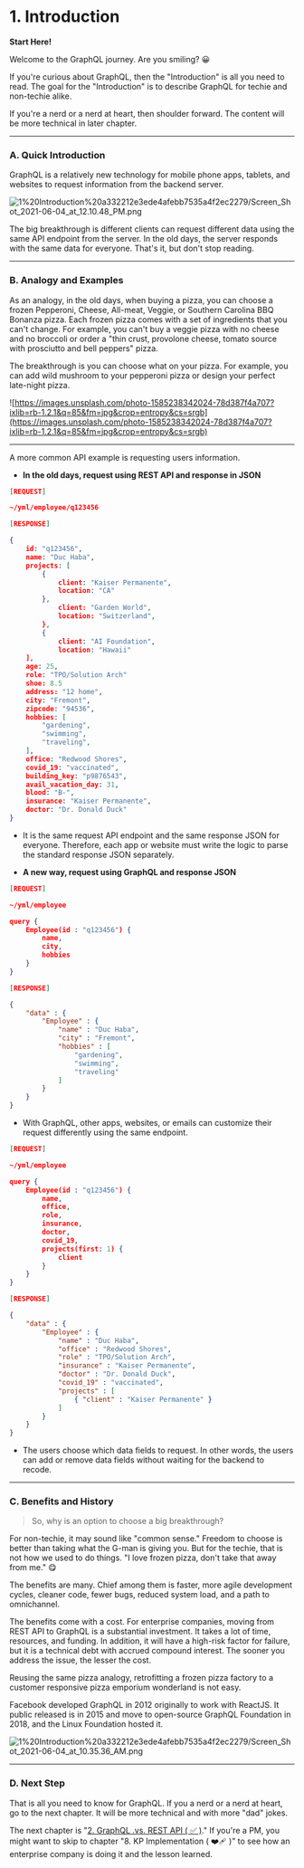 # 1. Introduction

**Start Here!**

Welcome to the GraphQL journey. Are you smiling? 😀 

If you're curious about GraphQL, then the "Introduction" is all you need to read. The goal for the "Introduction" is to describe GraphQL for techie and non-techie alike.

If you're a nerd or a nerd at heart, then shoulder forward. The content will be more technical in later chapter.

---

 

### A. Quick Introduction

GraphQL is a relatively new technology for mobile phone apps, tablets, and websites to request information from the backend server. 

![1%20Introduction%20a332212e3ede4afebb7535a4f2ec2279/Screen_Shot_2021-06-04_at_12.10.48_PM.png](1%20Introduction%20a332212e3ede4afebb7535a4f2ec2279/Screen_Shot_2021-06-04_at_12.10.48_PM.png)

The big breakthrough is different clients can request different data using the same API endpoint from the server. In the old days, the server responds with the same data for everyone. That's it, but don't stop reading.

---

### B. Analogy and Examples

As an analogy, in the old days, when buying a pizza, you can choose a frozen Pepperoni, Cheese, All-meat, Veggie, or Southern Carolina BBQ Bonanza pizza. Each frozen pizza comes with a set of ingredients that you can't change. For example, you can't buy a veggie pizza with no cheese and no broccoli or order a "thin crust, provolone cheese, tomato source with prosciutto and bell peppers" pizza. 

The breakthrough is you can choose what on your pizza. For example, you can add wild mushroom to your pepperoni pizza or design your perfect late-night pizza. 

![https://images.unsplash.com/photo-1585238342024-78d387f4a707?ixlib=rb-1.2.1&q=85&fm=jpg&crop=entropy&cs=srgb](https://images.unsplash.com/photo-1585238342024-78d387f4a707?ixlib=rb-1.2.1&q=85&fm=jpg&crop=entropy&cs=srgb)

---

A more common API example is requesting users information. 

- **In the old days, request using REST API and response in JSON**

```json
[REQUEST]

~/yml/employee/q123456
```

```json
[RESPONSE]

{
	id: "q123456",
	name: "Duc Haba",
	projects: [
		{
			client: "Kaiser Permanente",
			location: "CA"
		},
			client: "Garden World",
			location: "Switzerland",
		},
		{
			client: "AI Foundation",
			location: "Hawaii"
	],
	age: 25,
	role: "TPO/Solution Arch"
	shoe: 8.5
	address: "12 home",
	city: "Fremont",
	zipcode: "94536",
	hobbies: [
		"gardening",
		"swimming",
		"traveling",
	],
	office: "Redwood Shores",
	covid_19: "vaccinated",
	building_key: "p9876543",
	avail_vacation_day: 31,
	blood: "B-",
	insurance: "Kaiser Permanente",
	doctor: "Dr. Donald Duck"
}
```

- It is the same request API endpoint and the same response JSON for everyone. Therefore, each app or website must write the logic to parse the standard response JSON separately.

- **A new way, request using GraphQL and response JSON**

```json
[REQUEST]

~/yml/employee

query {
	Employee(id : "q123456") {
		name,
		city,
		hobbies
	}
}
```

```json
[RESPONSE]

{
	"data" : {
		"Employee" : {
			"name" : "Duc Haba",
			"city" : "Fremont",
			"hobbies" : [
				"gardening",
				"swimming",
				"traveling"
			]
		}
	}
}
```

- With GraphQL, other apps, websites, or emails can customize their request differently using the same endpoint.

```json
[REQUEST]

~/yml/employee

query {
	Employee(id : "q123456") {
		name,
		office,
		role,
		insurance,
		doctor,
		covid_19,
		projects(first: 1) {
			client
		}
	}
}
```

```json
[RESPONSE]

{
	"data" : {
		"Employee" : {
			"name" : "Duc Haba",
			"office" : "Redwood Shores",
			"role" : "TPO/Solution Arch",
			"insurance" : "Kaiser Permanente",
			"doctor" : "Dr. Donald Duck",
			"covid_19" : "vaccinated",
			"projects" : [
				{ "client" : "Kaiser Permanente" }
			]
		}
	}
}
```

- The users choose which data fields to request. In other words, the users can add or remove data fields without waiting for the backend to recode.

---

### C. Benefits and History

> So, why is an option to choose a big breakthrough?

For non-techie, it may sound like "common sense." Freedom to choose is better than taking what the G-man is giving you. But for the techie, that is not how we used to do things. "I love frozen pizza, don't take that away from me." 😋

 The benefits are many. Chief among them is faster, more agile development cycles, cleaner code, fewer bugs, reduced system load, and a path to omnichannel. 

The benefits come with a cost. For enterprise companies, moving from REST API to GraphQL is a substantial investment. It takes a lot of time, resources, and funding. In addition, it will have a high-risk factor for failure, but it is a technical debt with accrued compound interest. The sooner you address the issue, the lesser the cost.

Reusing the same pizza analogy, retrofitting a frozen pizza factory to a customer responsive pizza emporium wonderland is not easy.

Facebook developed GraphQL in 2012 originally to work with ReactJS. It public released is in 2015 and move to open-source GraphQL Foundation in 2018, and the Linux Foundation hosted it.

![1%20Introduction%20a332212e3ede4afebb7535a4f2ec2279/Screen_Shot_2021-06-04_at_10.35.36_AM.png](1%20Introduction%20a332212e3ede4afebb7535a4f2ec2279/Screen_Shot_2021-06-04_at_10.35.36_AM.png)

---

### D. Next Step

That is all you need to know for GraphQL. If you a nerd or a nerd at heart, go to the next chapter. It will be more technical and with more "dad" jokes. 

The next chapter is "[2. GraphQL .vs. REST API ( ✅ )](http://google.com)." If you're a PM, you might want to skip to chapter "8. KP Implementation ( ❤️‍🩹 )" to see how an enterprise company is doing it and the lesson learned.